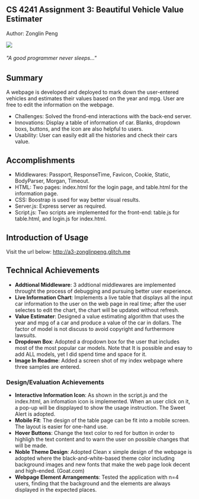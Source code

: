 ## CS 4241 Assignment 3: Beautiful Vehicle Value Estimater
Author: Zonglin Peng

![](ScreenCap.JPG)
###### "A good programmer never sleeps..."

## Summary
A webpage is developed and deployed to mark down the user-entered vehicles and estimates their values based on the year and mpg. User are free to edit the information on the webpage.

- Challenges: Solved the frond-end interactions with the back-end server.
- Innovations: Display a table of information of car. Blanks, dropdown boxs, buttons, and the icon are also helpful to users.
- Usability: User can easily edit all the histories and check their cars value.


## Accomplishments
- Middlewares: Passport, ResponseTime, Favicon, Cookie, Static, BodyParser, Morgan, Timeout.
- HTML: Two pages: index.html for the login page, and table.html for the information page.
- CSS: Boostrap is used for way better visual results.
- Server.js: Express server as required.
- Script.js: Two scripts are implemented for the front-end: table.js for table.html, and login.js for index.html.


## Introduction of Usage
Visit the url below:
http://a3-zonglinpeng.glitch.me

## Technical Achievements
- **Addtional Middleware**: 3 addtional middlewares are implemented throught the process of debugging and pursuing better user experience.
- **Live Information Chart**: Implements a live table that displays all the input car information to the user on the web page in real time; after the user selectes to edit the chart, the chart will be updated without refresh.
- **Value Estimater**: Designed a value estimating algorithm that uses the year and mpg of a car and produce a value of the car in dollars. The factor of model is not discuss to avoid copyright and furthermore lawsuits.
- **Dropdown Box**: Adopted a dropdown box for the user that includes most of the most popular car models. Note that It is possible and esay to add ALL models, yet I did spend time and space for it.
- **Image In Readme**: Added a screen shot of my index webpage where three samples are entered.

### Design/Evaluation Achievements
- **Interactive Information Icon**: As shown in the script.js and the index.html, an infomation icon is implemented. When an user click on it, a pop-up will be dispplayed to show the usage instruction. The Sweet Alert is adopted.
- **Mobile Fit**:  The design of the table page can be fit into a mobile screen. The layout is easier for one-hand use.
- **Hover Buttons**: Change the text color to red for button in order to highligh the text content and to warn the user on possible changes that will be made.
- **Noble Theme Design**: Adopted Clean x simple design of the webpage is adopted where the black-and-white-based theme color including background images and new fonts that make the web page look decent and high-ended. (Goat.com)
- **Webpage Element Arrangements**: Tested the application with n=4 users, finding that the background and the elements are always displayed in the expected places.